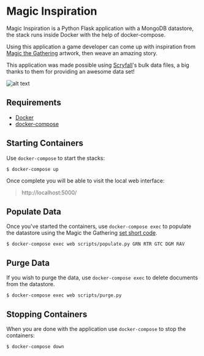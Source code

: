 # **Magic Inspiration**

Magic Inspiration is a Python Flask application with a MongoDB datastore, the stack runs inside Docker with the help of docker-compose.

Using this application a game developer can come up with inspiration from [Magic the Gathering](https://magic.wizards.com) artwork, then weave an amazing story.

This application was made possible using [Scryfall](https://scryfall.com)'s bulk data files, a big thanks to them for providing an awesome data set!

![alt text](https://i.imgur.com/qeqIIqb.jpg")

## Requirements

 * [Docker](https://www.docker.com/)
 * [docker-compose](https://docs.docker.com/compose/)

## Starting Containers

Use `docker-compose` to start the stacks:

```
$ docker-compose up
```

Once complete you will be able to visit the local web interface:

 > http://localhost:5000/

## Populate Data

Once you've started the containers, use `docker-compose exec` to populate the datastore
using the Magic the Gathering [set short code](https://scryfall.com/sets).

```
$ docker-compose exec web scripts/populate.py GRN RTR GTC DGM RAV
```

## Purge Data

If you wish to purge the data, use `docker-compose exec` to delete documents from the datastore.
```
$ docker-compose exec web scripts/purge.py
```

## Stopping Containers

When you are done with the application use `docker-compose` to stop the containers:

```
$ docker-compose down
```
